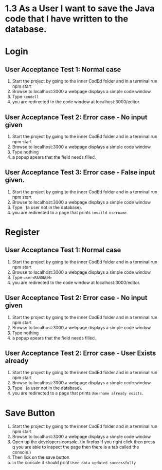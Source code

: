# 1.3 As a User I want to save the Java code that I have written to the database. 

# Login
## User Acceptance Test 1: Normal case

1. Start the project by going to the inner CodEd folder and in a terminal run npm start
2. Browse to localhost:3000 a webpage displays a simple code window
3. Type `kendell`
4. you are redirected to the code window at localhost:3000/editor.

## User Acceptance Test 2: Error case - No input given

1. Start the project by going to the inner CodEd folder and in a terminal run npm start
2. Browse to localhost:3000 a webpage displays a simple code window
3. Type nothing
4. a popup apears that the field needs filled.

## User Acceptance Test 3: Error case - False input given.

1. Start the project by going to the inner CodEd folder and in a terminal run npm start
2. Browse to localhost:3000 a webpage displays a simple code window
3. Type ` `(a user not in the database).
4. you are redirected to a page that prints `invaild username`.

# Register
## User Acceptance Test 1: Normal case

1. Start the project by going to the inner CodEd folder and in a terminal run npm start
2. Browse to localhost:3000 a webpage displays a simple code window
3. Type `user<RANDNUM>`
4. you are redirected to the code window at localhost:3000/editor.

## User Acceptance Test 2: Error case - No input given

1. Start the project by going to the inner CodEd folder and in a terminal run npm start
2. Browse to localhost:3000 a webpage displays a simple code window
3. Type nothing
4. a popup apears that the field needs filled.

## User Acceptance Test 2: Error case - User Exists already
1. Start the project by going to the inner CodEd folder and in a terminal run npm start
2. Browse to localhost:3000 a webpage displays a simple code window
3. Type ` `(a user not in the database).
4. you are redirected to a page that prints `Username already exists`.

# Save Button

1. Start the project by going to the inner CodEd folder and in a terminal run npm start
2. Browse to localhost:3000 a webpage displays a simple code window
4. Open up the developers console. (In firefox if you right click then press q you are able to inspect the page then there is a tab called the console.)
5. Then lick on the save button.
6. In the console it should print `User data updated successfully`

